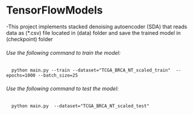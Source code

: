 # TensorFlowModels
  -This project implements stacked denoising autoencoder (SDA) that reads data as (*.csv) file located in (data) folder and save the        trained model in (checkpoint) folder
###### Use the following command to train  the model:
      python main.py --train --dataset="TCGA_BRCA_NT_scaled_train"  --epochs=1000 --batch_size=25
      
###### Use the following command to test the model:
      python main.py  --dataset="TCGA_BRCA_NT_scaled_test"  

